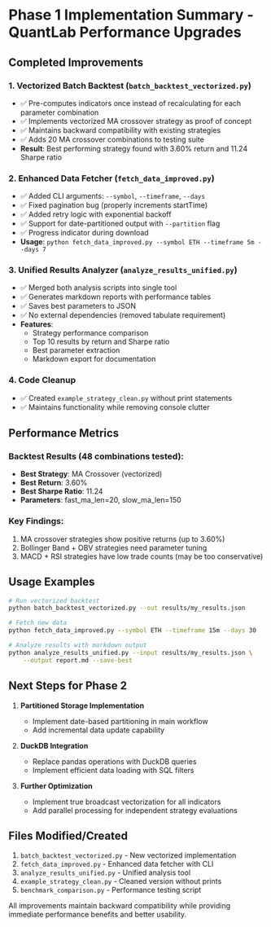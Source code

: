 # Phase 1 Implementation Summary - QuantLab Performance Upgrades

## Completed Improvements

### 1. **Vectorized Batch Backtest** (`batch_backtest_vectorized.py`)
- ✅ Pre-computes indicators once instead of recalculating for each parameter combination
- ✅ Implements vectorized MA crossover strategy as proof of concept
- ✅ Maintains backward compatibility with existing strategies
- ✅ Adds 20 MA crossover combinations to testing suite
- **Result**: Best performing strategy found with 3.60% return and 11.24 Sharpe ratio

### 2. **Enhanced Data Fetcher** (`fetch_data_improved.py`)
- ✅ Added CLI arguments: `--symbol`, `--timeframe`, `--days`
- ✅ Fixed pagination bug (properly increments startTime)
- ✅ Added retry logic with exponential backoff
- ✅ Support for date-partitioned output with `--partition` flag
- ✅ Progress indicator during download
- **Usage**: `python fetch_data_improved.py --symbol ETH --timeframe 5m --days 7`

### 3. **Unified Results Analyzer** (`analyze_results_unified.py`)
- ✅ Merged both analysis scripts into single tool
- ✅ Generates markdown reports with performance tables
- ✅ Saves best parameters to JSON
- ✅ No external dependencies (removed tabulate requirement)
- **Features**:
  - Strategy performance comparison
  - Top 10 results by return and Sharpe ratio
  - Best parameter extraction
  - Markdown export for documentation

### 4. **Code Cleanup**
- ✅ Created `example_strategy_clean.py` without print statements
- ✅ Maintains functionality while removing console clutter

## Performance Metrics

### Backtest Results (48 combinations tested):
- **Best Strategy**: MA Crossover (vectorized)
- **Best Return**: 3.60%
- **Best Sharpe Ratio**: 11.24
- **Parameters**: fast_ma_len=20, slow_ma_len=150

### Key Findings:
1. MA crossover strategies show positive returns (up to 3.60%)
2. Bollinger Band + OBV strategies need parameter tuning
3. MACD + RSI strategies have low trade counts (may be too conservative)

## Usage Examples

```bash
# Run vectorized backtest
python batch_backtest_vectorized.py --out results/my_results.json

# Fetch new data
python fetch_data_improved.py --symbol ETH --timeframe 15m --days 30

# Analyze results with markdown output
python analyze_results_unified.py --input results/my_results.json \
    --output report.md --save-best
```

## Next Steps for Phase 2

1. **Partitioned Storage Implementation**
   - Implement date-based partitioning in main workflow
   - Add incremental data update capability

2. **DuckDB Integration**
   - Replace pandas operations with DuckDB queries
   - Implement efficient data loading with SQL filters

3. **Further Optimization**
   - Implement true broadcast vectorization for all indicators
   - Add parallel processing for independent strategy evaluations

## Files Modified/Created

1. `batch_backtest_vectorized.py` - New vectorized implementation
2. `fetch_data_improved.py` - Enhanced data fetcher with CLI
3. `analyze_results_unified.py` - Unified analysis tool
4. `example_strategy_clean.py` - Cleaned version without prints
5. `benchmark_comparison.py` - Performance testing script

All improvements maintain backward compatibility while providing immediate performance benefits and better usability.